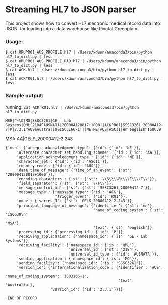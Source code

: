 # Streaming HL7 to JSON parser

This project shows how to convert HL7 electronic medical record data into JSON, for loading into a data warehouse like Pivotal Greenplum.


### Usage:

    $ cat ORU^R01_AUS_PROFILE.hl7 | /Users/kdunn/anaconda3/bin/python hl7_to_dict.py | less
    $ cat ORU^R01_AUS_PROFILE_RAD.hl7 | /Users/kdunn/anaconda3/bin/python hl7_to_dict.py | less
    $ cat ACK.hl7 | /Users/kdunn/anaconda3/bin/python hl7_to_dict.py | less
    $ cat ACK^R01.hl7 | /Users/kdunn/anaconda3/bin/python hl7_to_dict.py | less


### Sample output:

running: `cat ACK^R01.hl7 | /Users/kdunn/anaconda3/bin/python hl7_to_dict.py`

    MSH|^~\&|MO|SSSC3261|GE - Lab Systems|QML^2184^AUSNATA|200004120817+1000||ACK^R01|SSSC3261_20000412-7|P|2.3.1^AUS&Australia&ISO3166-1|||NE|NE|AUS|ASCII|en^english^ISO639
MSA|AA|GELS_20000412-2.243

    {'msh': {'accept_acknowledgment_type': {'id': {'id': 'NE'}},
         'alternate_character_set_handling_scheme': {'id': {'id': 'AA'}},
         'application_acknowledgment_type': {'id': {'id': 'NE'}},
         'character_set': {'id': {'id': 'ASCII'}},
         'country_code': {'id': {'id': 'AUS'}},
         'date_time_of_message': {'time_of_an_event': {'st': '200004120817+1000'}},
         'encoding_characters': {'st': {'st': '\\S\\\\R\\\\E\\\\T\\'}},
         'field_separator': {'st': {'st': '\\F\\'}},
         'message_control_id': {'st': {'st': 'SSSC3261_20000412-7'}},
         'message_type': {'message_type': {'id': 'ACK'},
                          'trigger_event': {'id': 'R01'}},
         'none': {'varies_1': {'st': 'GELS_20000412-2.243'}},
         'principal_language_of_message': {'identifier': {'st': 'en'},
                                           'name_of_coding_system': {'st': 'ISO639\n'
                                                                           'MSA'},
                                           'text': {'st': 'english'}},
         'processing_id': {'processing_id': {'id': 'P'}},
         'receiving_application': {'namespace_id': {'is': 'GE - Lab Systems'}},
         'receiving_facility': {'namespace_id': {'is': 'QML'},
                                'universal_id': {'st': '2184'},
                                'universal_id_type': {'id': 'AUSNATA'}},
         'sending_application': {'namespace_id': {'is': 'MO'}},
         'sending_facility': {'namespace_id': {'is': 'SSSC3261'}},
         'version_id': {'internationalization_code': {'identifier': 'AUS',
                                                      'name_of_coding_system': 'ISO3166-1',
                                                      'text': 'Australia'},
                        'version_id': {'id': '2.3.1'}}}}

     END OF RECORD


